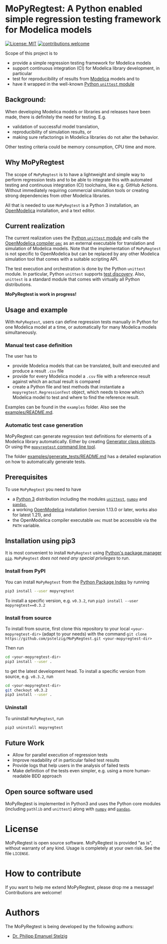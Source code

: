 # MoPyRegtest: A Python enabled simple regression testing framework for Modelica models

[![License: MIT](https://img.shields.io/badge/License-MIT-yellow.svg)](https://github.com/pstelzig/MoPyRegtest/tree/master/LICENSE)
[![contributions welcome](https://img.shields.io/badge/contributions-welcome-brightgreen.svg?style=flat)](https://github.com/pstelzig/MoPyRegtest/issues)

Scope of this project is to 
* provide a simple regression testing framework for Modelica models
* support continuous integration (CI) for Modelica library development, in particular
* test for reproducibility of results from [Modelica](https://www.modelica.org/) models and to
* have it wrapped in the well-known [Python `unittest` module](https://docs.python.org/3/library/unittest.html)

## Background: 
When developing Modelica models or libraries and releases have been made, there is definitely the need for testing. E.g.
- validation of successful model translation,
- reproducibility of simulation results, or
- making sure refactorings in Modelica libraries do not alter the behavior.
 
Other testing criteria could be memory consumption, CPU time and more. 

## Why MoPyRegtest
The scope of `MoPyRegtest` is to have a lightweight and simple way to perform regression tests and to be able to integrate 
this with automated testing and continuous integration (CI) toolchains, like e.g. GitHub Actions. 
Without immediately requiring commercial simulation tools or creating strong dependencies from other Modelica libraries.

All that is needed to use `MoPyRegtest` is a Python 3 installation, an [OpenModelica](https://www.openmodelica.org/) installation, 
and a text editor. 

## Current realization
The current realization uses the [Python `unittest` module](https://docs.python.org/3/library/unittest.html) and calls the [OpenModelica compiler `omc`](https://openmodelica.org/) as an 
external executable for translation and simulation of Modelica models. Note that the implementation of `MoPyRegtest` is not 
specific to OpenModelica but can be replaced by any other Modelica simulation tool that comes with a suitable scripting API. 

The test execution and orchestration is done by the Python `unittest` module. In particular, Python `unittest` supports 
[test discovery](https://docs.python.org/3/library/unittest.html#test-discovery). 
Also, `unittest` is a standard module that comes with virtually all Python distributions. 

**MoPyRegtest is work in progress!**

## Usage and example
With `MoPyRegtest`, users can define regression tests manually in Python for one Modelica model at a time, 
or automatically for many Modelica models simultaneously.  

### Manual test case definition
The user has to
* provide Modelica models that can be translated, built and executed and produce a result `.csv` file
* provide for every Modelica model a `.csv` file with a reference result against which an actual result is compared
* create a Python file and test methods that instantiate a `mopyregtest.RegressionTest` object, 
  which needs to know which Modelica model to test and where to find the reference result. 

Examples can be found in the `examples` folder. Also see the [examples/README.md](https://github.com/pstelzig/MoPyRegtest/tree/master/examples/README.md). 

### Automatic test case generation
MoPyRegtest can generate regression test definitions for elements of a Modelica library automatically. 
Either by creating [Generator class objects](https://github.com/pstelzig/MoPyRegtest/tree/master/mopyregtest/generator.py). Or using the 
[`mopyregtest` command line tool](https://github.com/pstelzig/MoPyRegtest/blob/master/mopyregtest/cli.py).

The folder [examples/generate_tests/README.md](https://github.com/pstelzig/MoPyRegtest/tree/master/examples/generate_tests/README.md) 
has a detailed explanation on how to automatically generate tests.

## Prerequisites
To use `MoPyRegtest` you need to have
* a [Python 3](https://www.python.org/) distribution including the modules [`unittest`](https://docs.python.org/3/library/unittest.html), [`numpy`](https://numpy.org/) and [`pandas`](https://pandas.pydata.org/),
* a working [OpenModelica](https://www.openmodelica.org/) installation (version 1.13.0 or later, works also for latest 1.21), and 
* the OpenModelica compiler executable `omc` must be accessible via the `PATH` variable.

## Installation using pip3
It is most convenient to install `MoPyRegtest` using [Python's package manager `pip`](https://packaging.python.org/tutorials/installing-packages/).
`MoPyRegtest` *does not need any special privileges* to run.  

### Install from PyPI
You can install `MoPyRegtest` from the [Python Package Index](https://pypi.org/project/MoPyRegtest/) by running

```bash
pip3 install --user mopyregtest
```

To install a specific version, e.g. `v0.3.2`, run `pip3 install --user mopyregtest==0.3.2` 

### Install from source
To install from source, first clone this repository to your local `<your-mopyregtest-dir>` (adapt to your needs) with
the command `git clone https://github.com/pstelzig/MoPyRegtest.git <your-mopyregtest-dir>`

Then run

```bash
cd <your-mopyregtest-dir>
pip3 install --user .
```

to get the latest development head. To install a specific version from source, e.g. `v0.3.2`, run 

```bash
cd <your-mopyregtest-dir>
git checkout v0.3.2
pip3 install --user .
``` 

### Uninstall
To uninstall `MoPyRegtest`, run
```bash
pip3 uninstall mopyregtest
```

## Future Work
* Allow for parallel execution of regression tests
* Improve readability of in particular failed test results 
* Provide logs that help users in the analysis of failed tests
* Make definition of the tests even simpler, e.g. using a more human-readable BDD approach 

## Open source software used
MoPyRegtest is implemented in Python3 and uses the Python core modules (including `pathlib` and `unittest`) along with 
[`numpy`](https://numpy.org/) and [`pandas`](https://pandas.pydata.org/). 

# License
MoPyRegtest is open source software. MoPyRegtest is provided "as is", without warranty of any kind. 
Usage is completely at your own risk. See the file `LICENSE`. 

# How to contribute
If you want to help me extend MoPyRegtest, please drop me a message! Contributions are welcome!

# Authors
The MoPyRegtest is being developed by the following authors:
* [Dr. Philipp Emanuel Stelzig](https://github.com/pstelzig)

